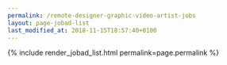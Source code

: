 ```yaml
---
permalink: /remote-designer-graphic-video-artist-jobs
layout: page-jobad-list
last_modified_at: 2018-11-15T18:57:40+0100
---
```

{% include render_jobad_list.html permalink=page.permalink %}
